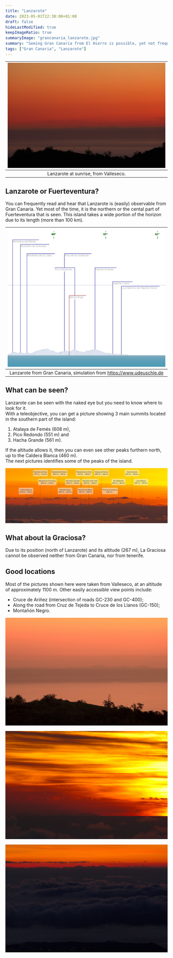 ```yaml
---
title: "Lanzarote"
date: 2023-05-01T22:30:00+01:00
draft: false
hideLastModified: true
keepImageRatio: true
summaryImage: "grancanaria_lanzarote.jpg"
summary: "Seeing Gran Canaria from El Hierro is possible, yet not frequent."
tags: ["Gran Canaria", "Lanzarote"]
---
```


| ![Lanzarote from Gran Canaria](grancanaria_lanzarote.jpg) |
|:--:| 
| Lanzarote at sunrise, from Valleseco. | 

## Lanzarote or Fuerteventura?

You can frequently read and hear that Lanzarote is (easily) observable from Gran Canaria.
Yet most of the time, it is the northern or the cental part of Fuerteventura that is seen.
This island takes a wide portion of the horizon due to its length (more than 100 km).


| ![Lanzarote panorama](grancanaria_lanzarote_pano.png) | 
|:--:| 
| Lanzarote from Gran Canaria, simulation from https://www.udeuschle.de |


## What can be seen?

Lanzarote can be seen with the naked eye but you need to know where to look for it.     
With a teleobjective, you can get a picture showing 3 main summits located in the southern part of the island:
1. Atalaya de Femés (608 m),
2. Pico Redondo (551 m) and
3. Hacha Grande (561 m).

If the altitude allows it, then you can even see other peaks furthern north, up to the Caldera Blanca (460 m).    
The next pictures identifies some of the peaks of the island.

![Lanzarote from Gran Canaria](grancanaria_lanzarote2.jpg)


## What about la Graciosa?

Due to its position (north of Lanzarote) and its altitude (267 m), La Graciosa cannot be observed neither from Gran Canaria, nor from tenerife.

## Good locations

Most of the pictures shown here were taken from Valleseco, at an altitude of approximately 1100 m.
Other easily accessible view points include:
- Cruce de Ariñez (intersection of roads GC-230 and GC-400);
- Along the road from Cruz de Tejeda to Cruce de los Llanos (GC-150); 
- Montañón Negro.

![Lanzarote from Gran Canaria](grancanaria_lanzarote3.jpg)

![Lanzarote from Gran Canaria](grancanaria_lanzarote4.jpg)

![Lanzarote from Gran Canaria](grancanaria_lanzarote5.jpg)




